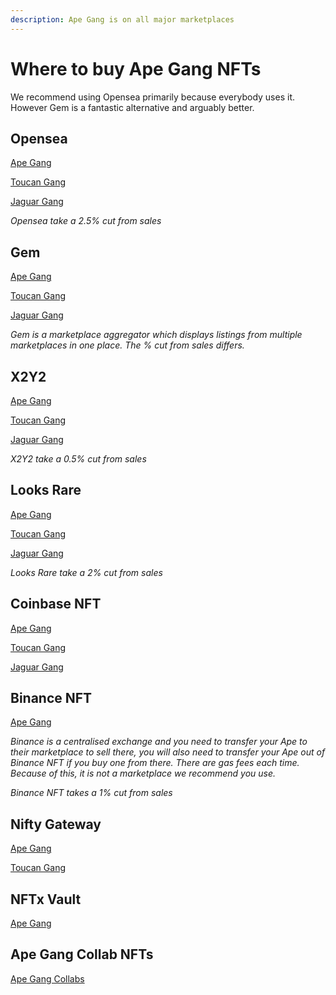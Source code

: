 ```yaml
---
description: Ape Gang is on all major marketplaces
---
```


# Where to buy Ape Gang NFTs

We recommend using Opensea primarily because everybody uses it. However Gem is a fantastic alternative and arguably better.

## Opensea

[Ape Gang](https://opensea.io/collection/ape-gang)

[Toucan Gang](https://opensea.io/collection/toucan-gang)

[Jaguar Gang](https://opensea.io/collection/jaguar-gang)

_Opensea take a 2.5% cut from sales_

## Gem

[Ape Gang](https://www.gem.xyz/collection/ape-gang)

[Toucan Gang](https://www.gem.xyz/collection/toucan-gang/)

[Jaguar Gang](https://www.gem.xyz/collection/jaguar-gang/)

_Gem is a marketplace aggregator which displays listings from multiple marketplaces in one place. The % cut from sales differs._

## X2Y2

[Ape Gang](https://x2y2.io/collection/ape-gang/items)

[Toucan Gang](https://x2y2.io/collection/toucan-gang/items)

[Jaguar Gang](https://x2y2.io/collection/jaguar-gang/items)

_X2Y2 take a 0.5% cut from sales_

## Looks Rare

[Ape Gang](https://looksrare.org/collections/0x2118fA9369b9a52fB6Bf8cF3fd392643d55a53B4?queryID=aea4fd58328911426581a169f3ad11c2)

[Toucan Gang](https://looksrare.org/collections/0xe9f3037C7e035AB4aD286cCb6ce0BE60836446cf?queryID=9ae9ef625bb78fb380acfcf0edf318f5)

[Jaguar Gang](https://looksrare.org/collections/0x519aFeD29129a53e2894cFb2e3BAFc5261fb42A2?queryID=c47dd37328c3a51c7a846490f14dcbdf)

_Looks Rare take a 2% cut from sales_

## Coinbase NFT

[Ape Gang](https://nft.coinbase.com/collection/ethereum/0x2118fa9369b9a52fb6bf8cf3fd392643d55a53b4)

[Toucan Gang](https://nft.coinbase.com/collection/ethereum/0xe9f3037c7e035ab4ad286ccb6ce0be60836446cf)

[Jaguar Gang](https://nft.coinbase.com/collection/ethereum/0x519afed29129a53e2894cfb2e3bafc5261fb42a2)

## Binance NFT

[Ape Gang](https://www.binance.com/en/nft/collection/ape-gang-537913829142269953?orderBy=list\_time\&orderType=-1\&isBack=1\&id=537913829142269953\&order=list\_time%40-1)

_Binance is a centralised exchange and you need to transfer your Ape to their marketplace to sell there, you will also need to transfer your Ape out of Binance NFT if you buy one from there. There are gas fees each time. Because of this, it is not a marketplace we recommend you use._&#x20;

_Binance NFT takes a 1% cut from sales_

## Nifty Gateway

[Ape Gang](https://www.niftygateway.com/marketplace/collectible/0x2118fa9369b9a52fb6bf8cf3fd392643d55a53b4?filters\[onSale]=true\&sortBy=lowest)

[Toucan Gang](https://www.niftygateway.com/marketplace/collectible/0xe9f3037c7e035ab4ad286ccb6ce0be60836446cf)

## NFTx Vault

[Ape Gang](https://nftx.io/vault/0x0e1e697e597052cdeb768159564af4bc6917dc81/buy/)

## Ape Gang Collab NFTs

[Ape Gang Collabs](https://opensea.io/collection/ape-gang-collabs)
